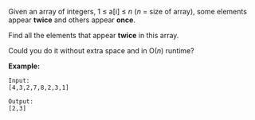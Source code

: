 Given an array of integers, 1 ≤ a[i] ≤ _n_ (_n_ = size of array), some elements appear **twice** and others appear **once**.

Find all the elements that appear **twice** in this array.

Could you do it without extra space and in O(_n_) runtime?

**Example:**

```
Input:
[4,3,2,7,8,2,3,1]

Output:
[2,3]
```
